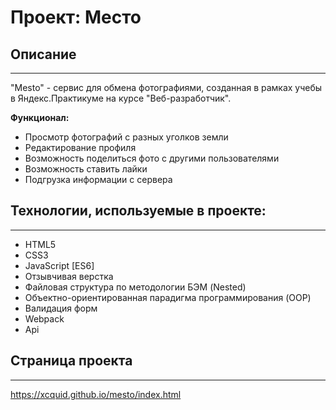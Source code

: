 # Проект: Место

## Описание
___
"Mesto" - сервис для обмена фотографиями, созданная в рамках учебы в Яндекс.Практикуме на курсе "Веб-разработчик".

**Функционал:**

* Просмотр фотографий с разных уголков земли
* Редактирование профиля
* Возможность поделиться фото с другими пользователями
* Возможность ставить лайки
* Подгрузка информации с сервера


## Технологии, используемые в проекте:
___

* HTML5
* CSS3
* JavaScript [ES6]
* Отзывчивая верстка
* Файловая структура по методологии БЭМ (Nested)
* Объектно-ориентированная парадигма программирования (OOP)
* Валидация форм
* Webpack
* Api

## Cтраница проекта
___

https://xcquid.github.io/mesto/index.html